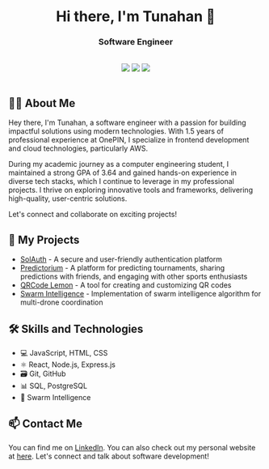 <div align="center">
  <h1>Hi there, I'm Tunahan 👋</h1>
  <h3>Software Engineer</h3>
  <br>
  <a href="https://www.solauth.xyz/"><img src="https://img.shields.io/badge/SolAuth-Blockchain%20Authentication-orange"></a>
  <a href="https://www.predictorium.com/"><img src="https://img.shields.io/badge/World%20Cup%20Predictor-Predict%20matches-blue"></a>
  <a href="https://www.qrcode-lemon.com/"><img src="https://img.shields.io/badge/QRCode%20Lemon-Generate%20QR%20codes-green"></a>
  <br>
  <br>
</div>

## 👨‍💻 About Me

Hey there, I'm Tunahan, a software engineer with a passion for building impactful solutions using modern technologies. With 1.5 years of professional experience at OnePIN, I specialize in frontend development and cloud technologies, particularly AWS.

During my academic journey as a computer engineering student, I maintained a strong GPA of 3.64 and gained hands-on experience in diverse tech stacks, which I continue to leverage in my professional projects. I thrive on exploring innovative tools and frameworks, delivering high-quality, user-centric solutions.

Let's connect and collaborate on exciting projects!


## 🚀 My Projects

- [SolAuth](https://www.solauth.vercel.app/) - A secure and user-friendly authentication platform
- [Predictorium](https://www.predictorium.com/) - A platform for predicting tournaments, sharing predictions with friends, and engaging with other sports enthusiasts
- [QRCode Lemon](https://qrcode-lemon.com/) - A tool for creating and customizing QR codes
- [Swarm Intelligence](https://github.com/immpeccable/Coverage-Path-Planning) - Implementation of swarm intelligence algorithm for multi-drone coordination

## 🛠️ Skills and Technologies
- 💻 JavaScript, HTML, CSS
- ⚛️ React, Node.js, Express.js
- 🗃️ Git, GitHub
- 📊 SQL, PostgreSQL
- 🐝 Swarm Intelligence

## 📫 Contact Me
You can find me on [LinkedIn](https://www.linkedin.com/in/tunahan-dundar/). You can also check out my personal website at [here](https://tunahan-dundar.netlify.app/). Let's connect and talk about software development!

<!--
**immpeccable/immpeccable** is a ✨ _special_ ✨ repository because its `README.md` (this file) appears on your GitHub profile.

Here are some ideas to get you started:

- 🔭 I’m currently working on ...
- 🌱 I’m currently learning ...
- 👯 I’m looking to collaborate on ...
- 🤔 I’m looking for help with ...
- 💬 Ask me about ...
- 📫 How to reach me: ...
- 😄 Pronouns: ...
- ⚡ Fun fact: ...
-->
